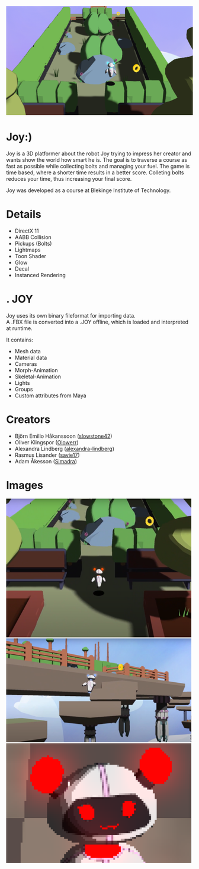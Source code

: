 <img src="Pics/Joychill.png" width=700>

# Joy:)

Joy is a 3D platformer about the robot Joy trying to impress her creator and wants show the world how smart he is.
The goal is to traverse a course as fast as possible while collecting bolts and managing your fuel.
The game is time based, where a shorter time results in a better score. Colleting bolts reduces your time, thus increasing your final score.

Joy was developed as a course at Blekinge Institute of Technology.

# Details
* DirectX 11
* AABB Collision
* Pickups (Bolts)
* Lightmaps
* Toon Shader
* Glow
* Decal
* Instanced Rendering

# . JOY
Joy uses its own binary fileformat for importing data. <br>
A .FBX file is converted into a .JOY offline, which is loaded and interpreted at runtime.

It contains:
  * Mesh data
  * Material data
  * Cameras
  * Morph-Animation
  * Skeletal-Animation
  * Lights
  * Groups
  * Custom attributes from Maya

# Creators
* Björn Emilio Håkanssoon ([slowstone42](https://github.com/slowstone42))
* Oliver Klingspor ([Olowerr](https://github.com/Olowerr))
* Alexandra Lindberg ([alexandra-lindberg](https://github.com/alexandra-lindberg))
* Rasmus Lisander ([savie17](https://github.com/savie17))
* Adam Åkesson ([Simadra](https://github.com/Simadra))

# Images
<img src="Pics/joyIngame.PNG" width=500>
<img src="Pics/joyIngame2.PNG" width=500>
<img src="Pics/joyRed.png" width=500>
